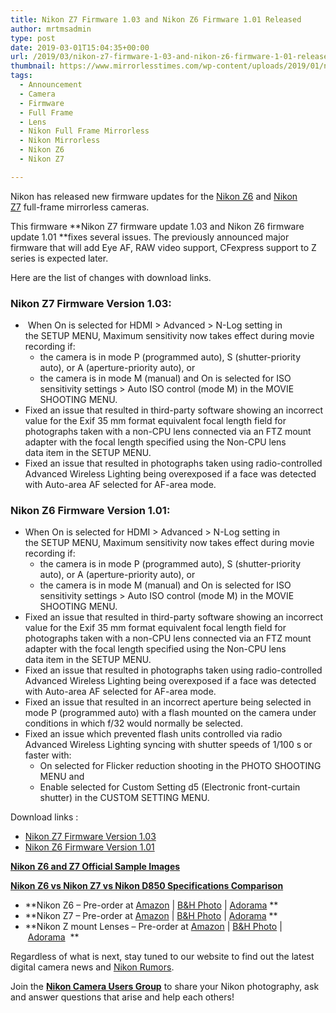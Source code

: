 ```yaml
---
title: Nikon Z7 Firmware 1.03 and Nikon Z6 Firmware 1.01 Released
author: mrtmsadmin
type: post
date: 2019-03-01T15:04:35+00:00
url: /2019/03/nikon-z7-firmware-1-03-and-nikon-z6-firmware-1-01-released/
thumbnail: https://www.mirrorlesstimes.com/wp-content/uploads/2019/01/nikon-z6-z7-samples.jpg
tags:
  - Announcement
  - Camera
  - Firmware
  - Full Frame
  - Lens
  - Nikon Full Frame Mirrorless
  - Nikon Mirrorless
  - Nikon Z6
  - Nikon Z7

---
```

Nikon has released new firmware updates for the <a href="https://www.mirrorlesstimes.com/tags/nikon-z6/" target="_blank" rel="noopener">Nikon Z6</a> and <a href="https://www.mirrorlesstimes.com/tags/nikon-z7/" target="_blank" rel="noopener">Nikon Z7</a> full-frame mirrorless cameras.

This firmware **Nikon Z7 firmware update 1.03 and Nikon Z6 firmware update 1.01 **fixes several issues. The previously announced major firmware that will add Eye AF, RAW video support, CFexpress support to Z series is expected later.

Here are the list of changes with download links.<!--more-->

### Nikon Z7 Firmware Version 1.03:

  *  When On is selected for HDMI > Advanced > N-Log setting in the SETUP MENU, Maximum sensitivity now takes effect during movie recording if: 
      * the camera is in mode P (programmed auto), S (shutter-priority auto), or A (aperture-priority auto), or
      * the camera is in mode M (manual) and On is selected for ISO sensitivity settings > Auto ISO control (mode M) in the MOVIE SHOOTING MENU.
  * Fixed an issue that resulted in third-party software showing an incorrect value for the Exif 35 mm format equivalent focal length field for photographs taken with a non-CPU lens connected via an FTZ mount adapter with the focal length specified using the Non-CPU lens data item in the SETUP MENU.
  * Fixed an issue that resulted in photographs taken using radio-controlled Advanced Wireless Lighting being overexposed if a face was detected with Auto-area AF selected for AF-area mode.

### Nikon Z6 Firmware Version 1.01:

  * When On is selected for HDMI > Advanced > N-Log setting in the SETUP MENU, Maximum sensitivity now takes effect during movie recording if: 
      * the camera is in mode P (programmed auto), S (shutter-priority auto), or A (aperture-priority auto), or
      * the camera is in mode M (manual) and On is selected for ISO sensitivity settings > Auto ISO control (mode M) in the MOVIE SHOOTING MENU.
  * Fixed an issue that resulted in third-party software showing an incorrect value for the Exif 35 mm format equivalent focal length field for photographs taken with a non-CPU lens connected via an FTZ mount adapter with the focal length specified using the Non-CPU lens data item in the SETUP MENU.
  * Fixed an issue that resulted in photographs taken using radio-controlled Advanced Wireless Lighting being overexposed if a face was detected with Auto-area AF selected for AF-area mode.
  * Fixed an issue that resulted in an incorrect aperture being selected in mode P (programmed auto) with a flash mounted on the camera under conditions in which f/32 would normally be selected.
  * Fixed an issue which prevented flash units controlled via radio Advanced Wireless Lighting syncing with shutter speeds of 1/100 s or faster with: 
      * On selected for Flicker reduction shooting in the PHOTO SHOOTING MENU and
      * Enable selected for Custom Setting d5 (Electronic front-curtain shutter) in the CUSTOM SETTING MENU.

Download links :

  * <a href="https://downloadcenter.nikonimglib.com/en/download/fw/314.html" target="_blank" rel="noopener">Nikon Z7 Firmware Version 1.03</a>
  * <a href="https://downloadcenter.nikonimglib.com/en/download/fw/315.html" target="_blank" rel="noopener">Nikon Z6 Firmware Version 1.01</a>

<a href="https://www.dailycameranews.com/2018/08/nikon-z6-and-z7-official-sample-images/" rel="bookmark"><strong>Nikon Z6 and Z7 Official Sample Images</strong></a>

**<a href="https://www.dailycameranews.com/2018/08/nikon-z6-vs-nikon-z7-vs-nikon-d850-specifications-comparison/" target="_blank" rel="noopener">Nikon Z6 vs Nikon Z7 vs Nikon D850 Specifications Comparison</a>**

  * **Nikon Z6 – Pre-order at <a href="https://www.amazon.com/Nikon-FX-Format-Mirrorless-Camera-Body/dp/B07GPRSYG8/?tag=daicamnew-20" target="_blank" rel="nofollow external noopener noreferrer" data-wpel-link="external" data-amzn-asin="B07GPRSYG8">Amazon</a> | <a href="https://www.bhphotovideo.com/c/search?InitialSearch=yes&N=0&Ntt=Nikon+Z6&Top+Nav-Search=&sts=ma&BI=20175&KBID=14249" target="_blank" rel="nofollow external noopener noreferrer" data-wpel-link="external">B&H Photo</a> | <a href="https://adorama.evyy.net/c/63923/51926/1036?u=https%3A%2F%2Fwww.adorama.com%2Fl%2F%3Fsearchinfo%3DNikon%2BZ6" target="_blank" rel="nofollow external noopener noreferrer" data-wpel-link="external">Adorama</a> **
  * **Nikon Z7 – Pre-order at <a href="https://www.amazon.com/Nikon-FX-Format-Mirrorless-Camera-24-70mm/dp/B07GQT5743/?tag=daicamnew-20" target="_blank" rel="nofollow external noopener noreferrer" data-wpel-link="external" data-amzn-asin="B07GQT5743">Amazon</a> | <a href="https://www.bhphotovideo.com/c/search?InitialSearch=yes&N=0&Ntt=Nikon+Z7&Top+Nav-Search=&sts=ma&BI=20175&KBID=14249" target="_blank" rel="nofollow external noopener noreferrer" data-wpel-link="external">B&H Photo</a> | <a href="https://adorama.evyy.net/c/63923/51926/1036?u=https%3A%2F%2Fwww.adorama.com%2Fl%2F%3Fsearchinfo%3DNikon%2BZ7" target="_blank" rel="nofollow external noopener noreferrer" data-wpel-link="external">Adorama</a> **
  * **Nikon Z mount Lenses – Pre-order at <a href="https://www.amazon.com/s/ref=nb_sb_noss?url=search-alias%3Dphoto&field-keywords=nikon+z+nikkor+s+lens&rh=i%3Aphoto%2Ck%3Anikon+z+nikkor+s+lens&tag=daicamnew-20" target="_blank" rel="nofollow external noopener noreferrer" data-wpel-link="external">Amazon</a> | <a href="https://www.bhphotovideo.com/c/search?InitialSearch=yes&N=0&Ntt=Nikon+Z+nikkor+s+lens&Top+Nav-Search=&sts=ma&BI=20175&KBID=14249" target="_blank" rel="nofollow external noopener noreferrer" data-wpel-link="external">B&H Photo</a> | <a href="https://adorama.evyy.net/c/63923/51926/1036?u=https%3A%2F%2Fwww.adorama.com%2Fl%2F%3Fsearchinfo%3Dnikon%2Bz%2Bnikkor%2Bs%2Blens" target="_blank" rel="nofollow external noopener noreferrer" data-wpel-link="external">Adorama</a>  **

Regardless of what is next, stay tuned to our website to find out the latest digital camera news and <a href="https://www.bestcameranews.com/tag/nikon-rumors/" target="_blank" rel="noopener">Nikon Rumors</a>.

Join the <a title="" href="https://www.facebook.com/groups/868201466609763/" target="_blank" rel="external nofollow noopener"><strong>Nikon Camera Users Group</strong></a> to share your Nikon photography, ask and answer questions that arise and help each others!